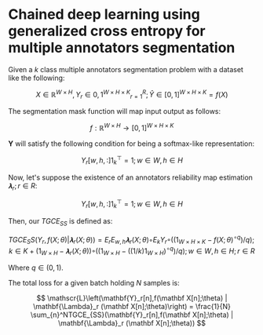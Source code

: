 # Chained deep learning using generalized cross entropy for multiple annotators segmentation

Given a $k$ class multiple annotators segmentation problem with a dataset like the following:

$$
X ∈ ℝ^{W × H}, { Y_r ∈ {0,1}^{W × H × K} }_{r=1}^R; Ŷ ∈ [0,1]^{W×H×K} = f(X)
$$

The segmentation mask function will map input output as follows:

$$
f: \mathbb{R}^{W\times H} \to [0,1]^{W\times H\times K}
$$

$\mathbf Y$ will satisfy the following condition for being a softmax-like representation:

$$
Y_r[w,h,:] 1^⊤_k = 1; w ∈ W, h ∈ H
$$

Now, let's suppose the existence of an annotators reliability map estimation $𝛌_r; r ∈ R$:

$$
Y_r[w,h,:] 1^⊤_k = 1; w ∈ W, h ∈ H
$$

Then, our $TGCE_{SS}$ is defined as:

$$
TGCE_SS(Y_r, f(X; θ) | 𝛌_r(X; θ)) = E_r { E_{w,h} { 𝛌_r(X; θ) ◦ E_k { Y_r ◦ ((1_{W×H×K} - f(X; θ)^{∘ q }) / q); k ∈ K } + (1_{W×H} - 𝛌_r(X; θ)) ◦ ((1_{W×H} - ((1/k) 1_{W×H})^{∘ q}) / q); w ∈ W, h ∈ H }; r ∈ R }
$$

Where $q \in (0,1)$.

The total loss for a given batch holding $N$ samples is:

$$
\mathscr{L}\left(\mathbf{Y}_r[n],f(\mathbf X[n];\theta) | \mathbf{\Lambda}_r (\mathbf X[n];\theta)\right)  = \frac{1}{N} \sum_{n}^NTGCE_{SS}(\mathbf{Y}_r[n],f(\mathbf X[n];\theta) | \mathbf{\Lambda}_r (\mathbf X[n];\theta))
$$
